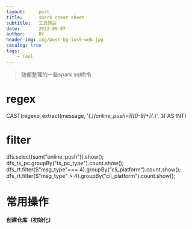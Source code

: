 ```yaml
---
layout:     post
title:      spark cheat sheet
subtitle:   工具网站
date:       2022-09-07
author:     BY
header-img: img/post-bg-ios9-web.jpg
catalog: true
tags:
    - Tool
---
```


>随便整理的一些spark sql命令


# regex

  CAST(regexp_extract(message, '(.*)(online_push=)([0-9]+)(.*)', 3) AS INT)

# filter
  dfs.select(sum("online_push")).show();
  dfs_ts_pc.groupBy("ts_pc_type").count.show();
  dfs_rt.filter($"msg_type"=== 4).groupBy("cli_platform").count.show();
  dfs_rt.filter($"msg_type" > 4).groupBy("cli_platform").count.show();


# 常用操作

#### 创建仓库（初始化）


